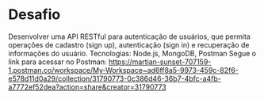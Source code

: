 # Desafio

Desenvolver uma API RESTful para autenticação de usuários, que permita operações de cadastro (sign up), autenticação (sign in) e recuperação de informações do usuário.
Tecnologias: Node.js, MongoDB, Postman 
Segue o link para acessar no Postman: https://martian-sunset-707159-1.postman.co/workspace/My-Workspace~ad6ff8a5-9973-459c-82f6-e578d11d0a29/collection/31790773-0c386d46-36b7-4bfc-a4fb-a7772ef52dea?action=share&creator=31790773
